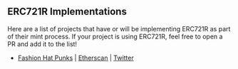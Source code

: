 ## ERC721R Implementations

Here are a list of projects that have or will be implementing ERC721R as part of their mint process. If your project is using ERC721R, feel free to open a PR and add it to the list!

- [Fashion Hat Punks](https://fashionhatpunks.com/) | [Etherscan](https://etherscan.io/address/0x1febcd663f11e2654f3f02f261bee477eeff73cd) | [Twitter](https://twitter.com/FashionHatPunks) 